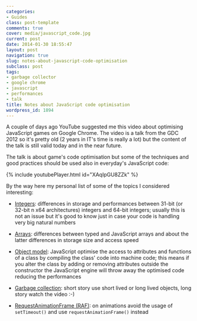 ```yaml
---
categories:
- Guides
class: post-template
comments: true
cover: media/javascript_code.jpg
current: post
date: 2014-01-30 18:55:47
layout: post
navigation: true
slug: notes-about-javascript-code-optimisation
subclass: post
tags:
- garbage collector
- google chrome
- javascript
- performances
- talk
title: Notes about JavaScript code optimisation
wordpress_id: 1894
---
```


A couple of days ago YouTube suggested me this video about optimising JavaScript games on Google Chrome. The video is a talk from the GDC 2012 so it's pretty old (2 years in IT's time is really a lot) but the content of the talk is still valid today and in the near future.

The talk is about game's code optimisation but some of the techniques and good practices should be used also in everyday's JavaScript code:

{% include youtubePlayer.html id="XAqIpGU8ZZk" %}

By the way here my personal list of some of the topics I considered interesting:

* [Integers](http://youtu.be/XAqIpGU8ZZk?t=14m13s): differences in storage and performances between 31-bit (or 32-bit n x64 architectures) integers and 64-bit integers; usually this is not an issue but it's good to know just in case your code is handling very big natural numbers

* [Arrays](http://youtu.be/XAqIpGU8ZZk?t=16m25s): differences between typed and JavaScript arrays and about the latter differences in storage size and access speed

* [Object model](http://youtu.be/XAqIpGU8ZZk?t=19m34s): JavaScript optimise the access to attributes and functions of a class by compiling the class' code into machine code; this means if you alter the class by adding or removing attributes outside the constructor the JavaScript engine will throw away the optimised code reducing the performances

* [Garbage collection](http://youtu.be/XAqIpGU8ZZk?t=33m49s): short story use short lived or long lived objects, long story watch the video :-)

* [RequestAnimationFrame (RAF)](http://youtu.be/XAqIpGU8ZZk?t=48m03s): on animations avoid the usage of `setTimeout()` and use `requestAnimationFrame()` instead
